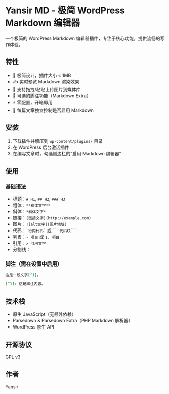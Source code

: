 # Yansir MD - 极简 WordPress Markdown 编辑器

一个极简的 WordPress Markdown 编辑器插件，专注于核心功能，提供流畅的写作体验。

## 特性

- 🚀 极简设计，插件大小 < 1MB
- ✍️ 实时预览 Markdown 渲染效果
- 📸 支持拖拽/粘贴上传图片到媒体库
- 📝 可选的脚注功能（Markdown Extra）
- ⚡ 零配置，开箱即用
- 🎯 每篇文章独立控制是否启用 Markdown

## 安装

1. 下载插件并解压到 `wp-content/plugins/` 目录
2. 在 WordPress 后台激活插件
3. 在编写文章时，勾选侧边栏的"启用 Markdown 编辑器"

## 使用

### 基础语法

- 标题：`# H1`, `## H2`, `### H3`
- 粗体：`**粗体文字**`
- 斜体：`*斜体文字*`
- 链接：`[链接文字](http://example.com)`
- 图片：`![alt文字](图片地址)`
- 代码：`` `行内代码` `` 或 ` ```代码块``` `
- 列表：`- 项目` 或 `1. 项目`
- 引用：`> 引用文字`
- 分割线：`---`

### 脚注（需在设置中启用）

```markdown
这是一段文字[^1]。

[^1]: 这是脚注内容。
```

## 技术栈

- 原生 JavaScript（无额外依赖）
- Parsedown & Parsedown Extra（PHP Markdown 解析器）
- WordPress 原生 API

## 开源协议

GPL v3

## 作者

Yansir